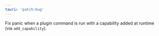 ```yaml
---
tauri: 'patch:bug'
---
```


Fix panic when a plugin command is run with a capability added at runtime (via `add_capability`).
